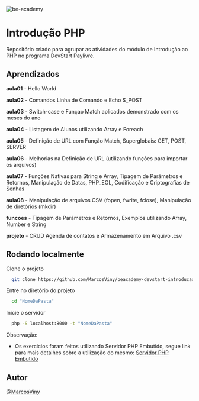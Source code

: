 
![be-academy](https://user-images.githubusercontent.com/58784661/172035166-7a4f97de-d8fa-49e7-9cb8-3119848aa1f2.png)
# Introdução PHP 

Repositório criado para agrupar as atividades do módulo de Introdução ao PHP no programa DevStart Paylivre.


## Aprendizados

**aula01** - Hello World  

**aula02** - Comandos Linha de Comando e Echo $_POST  

**aula03** - Switch-case e Funçao Match aplicados demonstrado com os meses do ano  

**aula04** - Listagem de Alunos utilizando Array e Foreach  

**aula05** - Definição de URL com Função Match, Superglobais: GET, POST, SERVER  

**aula06** - Melhorias na Definição de URL (utilizando funções para importar os arquivos)  

**aula07** - Funções Nativas para String e Array, Tipagem de Parâmetros e Retornos, Manipulação de Datas, PHP_EOL, Codificação e Criptografias de Senhas  

**aula08** - Manipulação de arquivos CSV (fopen, fwrite, fclose), Manipulação de diretórios (mkdir)  

**funcoes** -  Tipagem de Parâmetros e Retornos, Exemplos utilizando Array, Number e String

**projeto** - CRUD Agenda de contatos e Armazenamento em Arquivo .csv  


## Rodando localmente

Clone o projeto

```bash
  git clone https://github.com/MarcosViny/beacademy-devstart-introducaophp.git
```

Entre no diretório do projeto

```bash
  cd "NomeDaPasta"
```

Inicie o servidor

```bash
  php -S localhost:8000 -t "NomeDaPasta"
```

Observação: 
- Os exercicios foram feitos utilizando Servidor PHP Embutido, segue link para mais detalhes sobre a utilização do mesmo: [Servidor PHP Embutido](https://www.php.net/manual/pt_BR/features.commandline.webserver.php)

## Autor
[@MarcosViny](https://www.github.com/MarcosViny)
